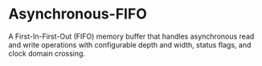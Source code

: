 # Asynchronous-FIFO
A First-In-First-Out (FIFO) memory buffer that handles asynchronous read and write operations with configurable depth and width, status flags, and clock domain crossing.
